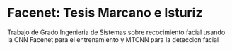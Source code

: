 # Facenet: Tesis Marcano e Isturiz

Trabajo de Grado Ingenieria de Sistemas sobre recocimiento facial usando la CNN Facenet para el entrenamiento y MTCNN para la deteccion facial


